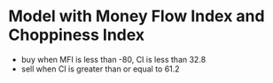 # Model with Money Flow Index and Choppiness Index 

* buy when MFI is less than -80, CI is less than 32.8
* sell when CI is greater than or equal to 61.2
